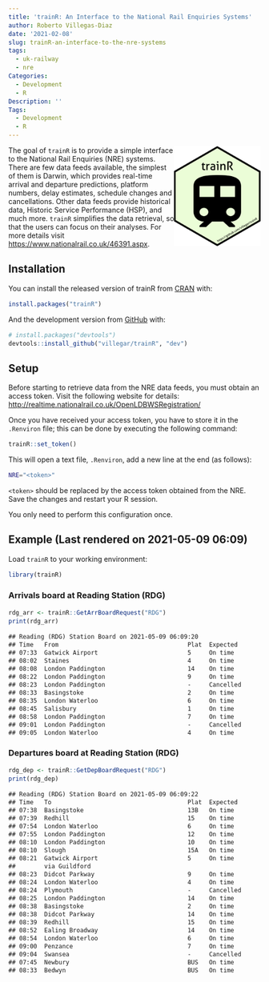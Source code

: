 ```yaml
---
title: 'trainR: An Interface to the National Rail Enquiries Systems'
author: Roberto Villegas-Diaz
date: '2021-02-08'
slug: trainR-an-interface-to-the-nre-systems
tags:
  - uk-railway
  - nre
Categories:
  - Development
  - R
Description: ''
Tags:
  - Development
  - R
---
```


<img src="https://raw.githubusercontent.com/villegar/trainR/main/inst/images/logo.png" alt="logo" align="right" height=200px/>

The goal of `trainR` is to provide a simple interface to the 
National Rail Enquiries (NRE) systems. There are few data feeds 
available, the simplest of them is Darwin, which provides real-time 
arrival and departure predictions, platform numbers, delay estimates, 
schedule changes and cancellations. Other data feeds provide historical 
data, Historic Service Performance (HSP), and much more. `trainR` 
simplifies the data retrieval, so that the users can focus on their 
analyses. For more details visit 
https://www.nationalrail.co.uk/46391.aspx.

## Installation

You can install the released version of trainR from [CRAN](https://CRAN.R-project.org) with:

``` r
install.packages("trainR")
```

And the development version from [GitHub](https://github.com/) with:

``` r
# install.packages("devtools")
devtools::install_github("villegar/trainR", "dev")
```

## Setup
Before starting to retrieve data from the NRE data feeds, you must obtain an access token. 
Visit the following website for details: http://realtime.nationalrail.co.uk/OpenLDBWSRegistration/

Once you have received your access token, you have to store it in the `.Renviron` file; this can be 
done by executing the following command:


```r
trainR::set_token()
```

This will open a text file, `.Renviron`, add a new line at the end (as follows):

```bash
NRE="<token>"
```

`<token>` should be replaced by the access token obtained from the NRE. Save the changes and restart 
your R session.

You only need to perform this configuration once.

## Example (Last rendered on 2021-05-09 06:09)

Load `trainR` to your working environment:

```r
library(trainR)
```

### Arrivals board at Reading Station (RDG)


```r
rdg_arr <- trainR::GetArrBoardRequest("RDG")
print(rdg_arr)
```

```
## Reading (RDG) Station Board on 2021-05-09 06:09:20
## Time   From                                    Plat  Expected
## 07:33  Gatwick Airport                         5     On time
## 08:02  Staines                                 4     On time
## 08:08  London Paddington                       14    On time
## 08:22  London Paddington                       9     On time
## 08:23  London Paddington                       -     Cancelled
## 08:33  Basingstoke                             2     On time
## 08:35  London Waterloo                         6     On time
## 08:45  Salisbury                               1     On time
## 08:58  London Paddington                       7     On time
## 09:01  London Paddington                       -     Cancelled
## 09:05  London Waterloo                         4     On time
```

### Departures board at Reading Station (RDG)


```r
rdg_dep <- trainR::GetDepBoardRequest("RDG")
print(rdg_dep)
```

```
## Reading (RDG) Station Board on 2021-05-09 06:09:22
## Time   To                                      Plat  Expected
## 07:38  Basingstoke                             13B   On time
## 07:39  Redhill                                 15    On time
## 07:54  London Waterloo                         6     On time
## 07:55  London Paddington                       12    On time
## 08:10  London Paddington                       10    On time
## 08:10  Slough                                  15A   On time
## 08:21  Gatwick Airport                         5     On time
##        via Guildford                           
## 08:23  Didcot Parkway                          9     On time
## 08:24  London Waterloo                         4     On time
## 08:24  Plymouth                                -     Cancelled
## 08:25  London Paddington                       14    On time
## 08:38  Basingstoke                             2     On time
## 08:38  Didcot Parkway                          14    On time
## 08:39  Redhill                                 15    On time
## 08:52  Ealing Broadway                         14    On time
## 08:54  London Waterloo                         6     On time
## 09:00  Penzance                                7     On time
## 09:04  Swansea                                 -     Cancelled
## 07:45  Newbury                                 BUS   On time
## 08:33  Bedwyn                                  BUS   On time
```
